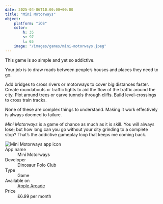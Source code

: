 ```yaml
---
date: 2025-04-06T10:00:00+00:00
title: "Mini Motorways"
object:
    platform: "iOS"
    color:
        h: 35
        s: 97
        l: 65
    image: "/images/games/mini-motorways.jpeg"
---
```


This game is so simple and yet so addictive.

Your job is to draw roads between people’s houses and places they need to go. 

Add bridges to cross rivers or motorways to cover big distances faster. Create roundabouts or traffic lights to aid the flow of the traffic around the city. Plot around trees or carve tunnels through cliffs. Build level-crossings to cross train tracks.

None of these are complex things to understand. Making it work effectively is always doomed to failure.

*Mini Motorways* is a game of chance as much as it is skill. You will always lose; but how long can you go without your city grinding to a complete stop? That’s the addictive gameplay loop that keeps me coming back.

<section class="app-sheet card">
    <dl class="dl--app">
        <img class="app-icon large" src="/images/games/mini-motorways.jpeg" alt="Mini Motorways app icon">
        <dt class="app-name-label sr-only">App name</dt>
        <dd class="app-name">Mini Motorways</dd>
        <dt class="app-description-label sr-only">Developer</dt>
        <dd class="app-description">Dinosaur Polo Club</dd>
        <dt class="app-type-label sr-only">Type</dt>
        <dd class="app-type">Game</dd>
        <dt class="app-first-label">Available on</dt>
        <dd class="app-first"><a href="https://apps.apple.com/gb/app/mini-motorways/id1453901000">Apple Arcade</a></dd>
        <dt class="app-second-label">Price</dt>
        <dd class="app-second">£6.99 per month</dd>
    </dl>
</section>